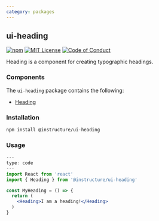 ```yaml
---
category: packages
---
```


## ui-heading

[![npm][npm]][npm-url]
[![MIT License][license-badge]][license]
[![Code of Conduct][coc-badge]][coc]

Heading is a component for creating typographic headings.

### Components

The `ui-heading` package contains the following:

- [Heading](#Heading)

### Installation

```sh
npm install @instructure/ui-heading
```

### Usage

```jsx
---
type: code
---
import React from 'react'
import { Heading } from '@instructure/ui-heading'

const MyHeading = () => {
  return (
    <Heading>I am a heading!</Heading>
  )
}
```

[npm]: https://img.shields.io/npm/v/@instructure/ui-heading.svg
[npm-url]: https://npmjs.com/package/@instructure/ui-heading
[license-badge]: https://img.shields.io/npm/l/instructure-ui.svg?style=flat-square
[license]: https://github.com/instructure/instructure-ui/blob/master/LICENSE.md
[coc-badge]: https://img.shields.io/badge/code%20of-conduct-ff69b4.svg?style=flat-square
[coc]: https://github.com/instructure/instructure-ui/blob/master/CODE_OF_CONDUCT.md
